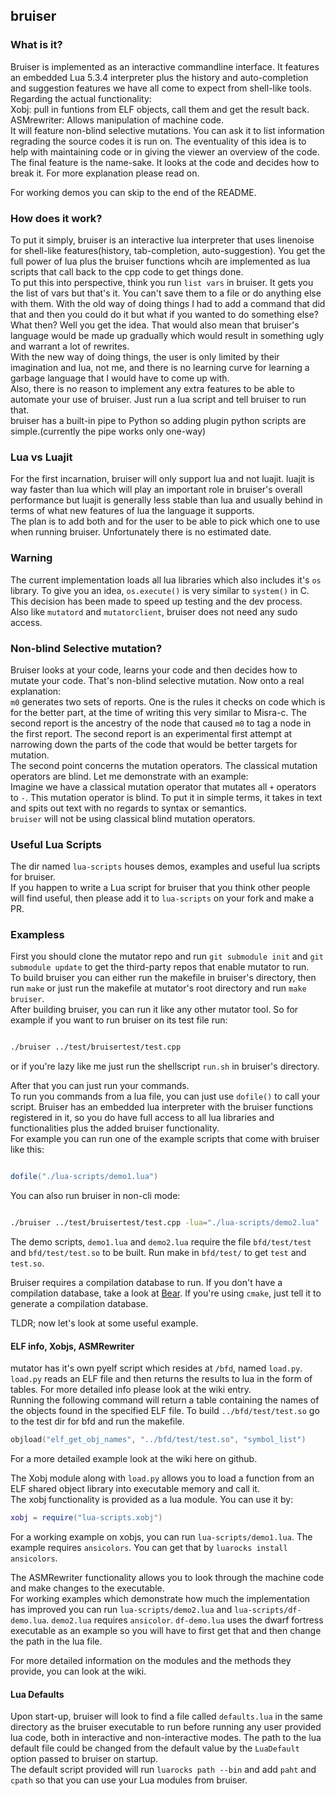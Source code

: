 ## bruiser

### What is it?
Bruiser is implemented as an interactive commandline interface. It features an embedded Lua 5.3.4 interpreter plus the history and auto-completion and suggestion features we have all come to expect from shell-like tools.<br/>
Regarding the actual functionality:<br/>
Xobj: pull in funtions from ELF objects, call them and get the result back.<br/>
ASMrewriter: Allows manipulation of machine code.<br/>
It will feature non-blind selective mutations. You can ask it to list information regrading the source codes it is run on. The eventuality of this idea is to help with maintaining code or in giving the viewer an overview of the code. The final feature is the name-sake. It looks at the code and decides how to break it. For more explanation please read on.<br/>

For working demos you can skip to the end of the README.<br/>

### How does it work?
To put it simply, bruiser is an interactive lua interpreter that uses linenoise for shell-like features(history, tab-completion, auto-suggestion). You get the full power of lua plus the bruiser functions whcih are implemented as lua scripts that call back to the cpp code to get things done.<br/>
To put this into perspective, think you run `list vars` in bruiser. It gets you the list of vars but that's it. You can't save them to a file or do anything else with them. With the old way of doing things I had to add a command that did that and then you could do it but what if you wanted to do something else? What then? Well you get the idea. That would also mean that bruiser's language would be made up gradually which would result in something ugly and warrant a lot of rewrites.<br/>
With the new way of doing things, the user is only limited by their imagination and lua, not me, and there is no learning curve for learning a garbage language that I would have to come up with.<br/>
Also, there is no reason to implement any extra features to be able to automate your use of bruiser. Just run a lua script and tell bruiser to run that.<br/>
bruiser has a built-in pipe to Python so adding plugin python scripts are simple.(currently the pipe works only one-way)<br/>

### Lua vs Luajit
For the first incarnation, bruiser will only support lua and not luajit. luajit is way faster than lua which will play an important role in bruiser's overall performance but luajit is generally less stable than lua and usually behind in terms of what new features of lua the language it supports.<br/>
The plan is to add both and for the user to be able to pick which one to use when running bruiser. Unfortunately there is no estimated date.<br/>

### Warning
The current implementation loads all lua libraries which also includes it's `os` library. To give you an idea, `os.execute()` is very similar to `system()` in C. This decision has been made to speed up testing and the dev process.<br/>
Also like `mutatord` and `mutatorclient`, bruiser does not need any sudo access.<br/>

### Non-blind Selective mutation?
Bruiser looks at your code, learns your code and then decides how to mutate your code. That's non-blind selective mutation. Now onto a real explanation:<br/>
`m0` generates two sets of reports. One is the rules it checks on code which is for the better part, at the time of writing this very similar to Misra-c. The second report is the ancestry of the node that caused `m0` to tag a node in the first report. The second report is an experimental first attempt at narrowing down the parts of the code that would be better targets for mutation.<br/>
The second point concerns the mutation operators. The classical mutation operators are blind. Let me demonstrate with an example:<br/>
Imagine we have a classical mutation operator that mutates all `+` operators to `-`. This mutation operator is blind. To put it in simple terms, it takes in text and spits out text with no regards to syntax or semantics.<br/>
`bruiser` will not be using classical blind mutation operators.<br/>

### Useful Lua Scripts
The dir named `lua-scripts` houses demos, examples and useful lua scripts for bruiser.<br/>
If you happen to write a Lua script for bruiser that you think other people will find useful, then please add it to `lua-scripts` on your fork and make a PR.<br/>

### Exampless
First you should clone the mutator repo and run `git submodule init` and `git submodule update` to get the third-party repos that enable mutator to run.<br/>
To build bruiser you can either run the makefile in bruiser's directory, then run `make` or just run the makefile at mutator's root directory and run `make bruiser`.<br/>
After building bruiser, you can run it like any other mutator tool. So for example if you want to run bruiser on its test file run:<br/>

```bash

./bruiser ../test/bruisertest/test.cpp

```

or if you're lazy like me just run the shellscript `run.sh` in bruiser's directory.<br/>

After that you can just run your commands.<br/>
To run you commands from a lua file, you can just use `dofile()` to call your script. Bruiser has an embedded lua interpreter with the bruiser functions registered in it, so you do have full access to all lua libraries and functionalities plus the added bruiser functionality.<br/>
For example you can run one of the example scripts that come with bruiser like this:<br/>

```lua

dofile("./lua-scripts/demo1.lua")

```

You can also run bruiser in non-cli mode:<br/>
```bash

./bruiser ../test/bruisertest/test.cpp -lua="./lua-scripts/demo2.lua"

```
The demo scripts, `demo1.lua` and `demo2.lua` require the file `bfd/test/test` and `bfd/test/test.so` to be built. Run make in `bfd/test/` to get `test` and `test.so`.<br/>

Bruiser requires a compilation database to run. If you don't have a compilation database, take a look at [Bear](https://github.com/rizsotto/Bear). If you're using `cmake`, just tell it to generate a compilation database.<br/>

TLDR; now let's look at some useful example.<br/>

#### ELF info, Xobjs, ASMRewriter
mutator has it's own pyelf script which resides at `/bfd`, named `load.py`. `load.py` reads an ELF file and then returns the results to lua in the form of tables. For more detailed info please look at the wiki entry.<br/>
Running the following command will return a table containing the names of the objects found in the specified ELF file. To build `../bfd/test/test.so` go to the test dir for bfd and run the makefile.<br/>
```lua
objload("elf_get_obj_names", "../bfd/test/test.so", "symbol_list")
```
For a more detailed example look at the wiki here on github.<br/>

The Xobj module along with `load.py` allows you to load a function from an ELF shared object library into executable memory and call it.<br/>
The xobj functionality is provided as a lua module. You can use it by:<br/>
```lua
xobj = require("lua-scripts.xobj")
```
For a working example on xobjs, you can run `lua-scripts/demo1.lua`. The example requires `ansicolors`. You can get that by `luarocks install ansicolors`.<br/>

The ASMRewriter functionality allows you to look through the machine code and make changes to the executable.<br/>
For working examples which demonstrate how much the implementation has improved you can run `lua-scripts/demo2.lua` and `lua-scripts/df-demo.lua`. `demo2.lua` requires `ansicolor`. `df-demo.lua` uses the dwarf fortress executable as an example so you will have to first get that and then change the path in the lua file.<br/>

For more detailed information on the modules and the methods they provide, you can look at the wiki.<br/>

#### Lua Defaults
Upon start-up, bruiser will look to find a file called `defaults.lua` in the same directory as the bruiser executable to run before running any user provided lua code, both in interactive and non-interactive modes. The path to the lua default file could be changed from the default value by the `LuaDefault` option passed to bruiser on startup.<br/>
The default script provided will run `luarocks path --bin` and add `paht` and `cpath` so that you can use your Lua modules from bruiser.<br/>
